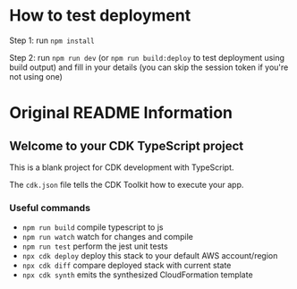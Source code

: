 # How to test deployment

Step 1: run `npm install`

Step 2: run `npm run dev` (or `npm run build:deploy` to test deployment using build output) and fill in your details (you can skip the session token if you're not using one)

# Original README Information

## Welcome to your CDK TypeScript project

This is a blank project for CDK development with TypeScript.

The `cdk.json` file tells the CDK Toolkit how to execute your app.

### Useful commands

* `npm run build`   compile typescript to js
* `npm run watch`   watch for changes and compile
* `npm run test`    perform the jest unit tests
* `npx cdk deploy`  deploy this stack to your default AWS account/region
* `npx cdk diff`    compare deployed stack with current state
* `npx cdk synth`   emits the synthesized CloudFormation template
